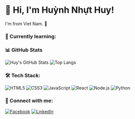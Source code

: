 # 👋 Hi, I'm Huỳnh Nhựt Huy!
I'm from Viet Nam. 🚀

### 🌱 Currently learning:


### 📊 GitHub Stats
![Huy's GitHub Stats](https://github-readme-stats.vercel.app/api?username=buggobugbug&show_icons=true&theme=radical)
![Top Langs](https://github-readme-stats.vercel.app/api/top-langs/?username=buggobugbug&layout=compact&theme=radical)

### 🛠 Tech Stack:
![HTML5](https://img.shields.io/badge/HTML5-E34F26?style=flat&logo=html5&logoColor=white)
![CSS3](https://img.shields.io/badge/CSS3-1572B6?style=flat&logo=css3&logoColor=white)
![JavaScript](https://img.shields.io/badge/JavaScript-F7DF1E?style=flat&logo=javascript&logoColor=black)
![React](https://img.shields.io/badge/React-61DAFB?style=flat&logo=react&logoColor=black)
![Node.js](https://img.shields.io/badge/Node.js-339933?style=flat&logo=node.js&logoColor=white)
![Python](https://img.shields.io/badge/Python-3776AB?style=flat&logo=python&logoColor=white)

### 🔗 Connect with me:
[![Facebook](https://img.shields.io/badge/Facebook-1877F2?style=flat&logo=facebook&logoColor=white)](https://facebook.com/yourusername)
[![LinkedIn](https://img.shields.io/badge/LinkedIn-0A66C2?style=flat&logo=linkedin&logoColor=white)](https://linkedin.com/in/yourusername)
